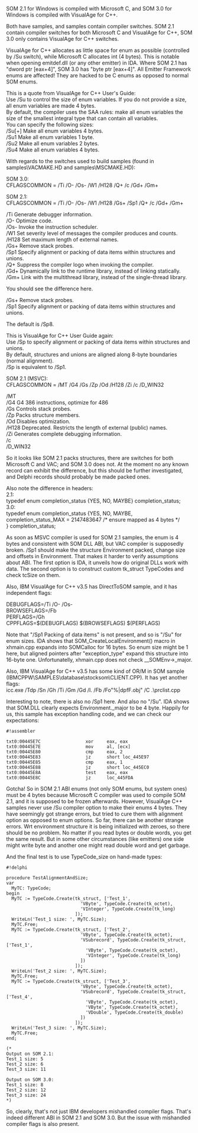 SOM 2.1 for Windows is compiled with Microsoft C, and SOM 3.0 for Windows is compiled with VisualAge for C++.

Both have samples, and samples contain compiler switches. SOM 2.1 contain compiler switches for both Microsoft C and VisualAge for C++, SOM 3.0 only contains VisualAge for C++ switches.

VisualAge for C++ allocates as little space for enum as possible (controlled by /Su switch), while Microsoft C allocates int (4 bytes). This is notable when opening emitdef.dll (or any other emitter) in IDA. Where SOM 2.1 has "dword ptr [eax+4]", SOM 3.0 has "byte ptr [eax+4]". All Emitter Framework enums are affected! They are hacked to be C enums as opposed to normal SOM enums.

This is a quote from VisualAge for C++ User's Guide:  
Use /Su to control the size of enum variables. If you do not provide a size, all enum variables are made 4 bytes.  
By default, the compiler uses the SAA rules: make all enum variables the size of the smallest integral type that can contain all variables.  
You can specify the following sizes:  
 /Su[+] Make all enum variables 4 bytes.  
 /Su1   Make all enum variables 1 byte.  
 /Su2   Make all enum variables 2 bytes.  
 /Su4   Make all enum variables 4 bytes.

With regards to the switches used to build samples (found in samples\VACMAKE.HD and samples\MSCMAKE.HD):

SOM 3.0:  
CFLAGSCOMMON = /Ti /O- /Os- /W1 /H128           /Q+ /c /Gd+ /Gm+

SOM 2.1:  
CFLAGSCOMMON = /Ti /O- /Os- /W1 /H128 /Gs+ /Sp1 /Q+ /c /Gd+ /Gm+

/Ti   Generate debugger information.  
/O-   Optimize code.  
/Os-  Invoke the instruction scheduler.  
/W1   Set severity level of messages the compiler produces and counts.  
/H128 Set maximum length of external names.  
/Gs+  Remove stack probes.  
/Sp1  Specify alignment or packing of data items within structures and unions.  
/Q+   Suppress the compiler logo when invoking the compiler.  
/Gd+  Dynamically link to the runtime library, instead of linking statically.  
/Gm+  Link with the multithread library, instead of the single-thread library.

You should see the difference here.

/Gs+  Remove stack probes.  
/Sp1  Specify alignment or packing of data items within structures and unions.  

The default is /Sp8.

This is VisualAge for C++ User Guide again:  
Use /Sp to specify alignment or packing of data items within structures and unions.  
By default, structures and unions are aligned along 8-byte boundaries (normal alignment).  
/Sp is equivalent to /Sp1.

SOM 2.1 (MSVC):  
CFLAGSCOMMON = /MT /G4 /Gs /Zp /Od /H128 /Zi /c /D_WIN32

/MT  
/G4   G4  386 instructions, optimize for 486  
/Gs   Controls stack probes.  
/Zp   Packs structure members.  
/Od   Disables optimization.  
/H128 Deprecated. Restricts the length of external (public) names.  
/Zi   Generates complete debugging information.  
/c  
/D_WIN32  

So it looks like SOM 2.1 packs structures, there are switches for both Microsoft C and VAC; and SOM 3.0 does not. At the moment no any known record can exhibit the difference, but this should be further investigated, and Delphi records should probably be made packed ones.

Also note the difference in headers:  
2.1:  
typedef enum completion_status {YES, NO, MAYBE} completion_status;  
3.0:  
typedef enum completion_status {YES, NO, MAYBE,  
    completion_status_MAX = 2147483647    /* ensure mapped as 4 bytes */  
} completion_status;  

As soon as MSVC compiler is used for SOM 2.1 samples, the enum is 4 bytes and consistent with SOM DLL ABI, but VAC compiler is supposedly broken. /Sp1 should make the structure Environment packed, change size and offsets in Environment. That makes it harder to verify assumptions about ABI. The first option is IDA, it unveils how do original DLLs work with data. The second option is to construct custom tk_struct TypeCodes and check tcSize on them.

Also, IBM VisualAge for C++ v3.5 has DirectToSOM sample, and it has independent flags:

DEBUGFLAGS=/Ti /O- /Os-  
BROWSEFLAGS=/Fb  
PERFLAGS=/Gh  
CPPFLAGS=$(DEBUGFLAGS) $(BROWSEFLAGS) $(PERFLAGS)  

Note that "/Sp1 Packing of data items" is not present, and so is "/Su" for enum sizes. IDA shows that SOM_CreateLocalEnvironment() macro in xhmain.cpp expands into SOMCalloc for 16 bytes. So enum size might be 1 here, but aligned pointers after "exception_type" expand this structure into 16-byte one. Unfortunatelly, xhmain.cpp does not check __SOMEnv->_major.

Also, IBM VisualAge for C++ v3.5 has some kind of OR/M in SOM sample (IBMCPPW\SAMPLES\database\stocksom\CLIENT.CPP). It has yet another flags:  
icc.exe /Tdp /Sn /Gh /Ti /Gm /Gd /I. /Fb /Fo"%|dpfF.obj" /C .\prclist.cpp

Interesting to note, there is also no /Sp1 here. And also no "/Su". IDA shows that SOM.DLL clearly expects Environment._major to be 4 byte. Happily for us, this sample has exception handling code, and we can check our expectations:


```
#!assembler

txt0:00445E7C                 xor     eax, eax
txt0:00445E7E                 mov     al, [ecx]
txt0:00445E80                 cmp     eax, 2
txt0:00445E83                 jz      short loc_445E97
txt0:00445E85                 cmp     eax, 1
txt0:00445E88                 jz      short loc_445EC0
txt0:00445E8A                 test    eax, eax
txt0:00445E8C                 jz      loc_445FDA

```

Gotcha! So in SOM 2.1 ABI enums (not only SOM enums, but system ones) must be 4 bytes because Microsoft C compiler was used to compile SOM 2.1, and it is supposed to be frozen afterwards. However, VisualAge C++ samples never use /Su compiler option to make their enums 4 bytes. They have seemingly got strange errors, but tried to cure them with alignment option as opposed to enum options. So far, there can be another strange errors. Wrt environment structure it is being initialized with zeroes, so there should be no problem. No matter if you read bytes or double words, you get the same result. But in some other circumstances (like emitters) one side might write byte and another one might read double word and get garbage.

And the final test is to use TypeCode_size on hand-made types:


```
#!delphi

procedure TestAlignmentAndSize;
var
  MyTC: TypeCode;
begin
  MyTC := TypeCode.Create(tk_struct, ['Test_1',
                            'VByte', TypeCode.Create(tk_octet),
                            'VInteger', TypeCode.Create(tk_long)
                          ]);
  WriteLn('Test_1 size: ', MyTC.Size);
  MyTC.Free;
  MyTC := TypeCode.Create(tk_struct, ['Test_2',
                            'VByte', TypeCode.Create(tk_octet),
                            'VSubrecord', TypeCode.Create(tk_struct, ['Test_1',
                              'VByte', TypeCode.Create(tk_octet),
                              'VInteger', TypeCode.Create(tk_long)
                            ])
                          ]);
  WriteLn('Test_2 size: ', MyTC.Size);
  MyTC.Free;
  MyTC := TypeCode.Create(tk_struct, ['Test_3',
                            'VByte', TypeCode.Create(tk_octet),
                            'VSubrecord', TypeCode.Create(tk_struct, ['Test_4',
                              'VByte', TypeCode.Create(tk_octet),
                              'VByte', TypeCode.Create(tk_octet),
                              'VDouble', TypeCode.Create(tk_double)
                            ])
                          ]);
  WriteLn('Test_3 size: ', MyTC.Size);
  MyTC.Free;
end;

(*
Output on SOM 2.1:
Test_1 size: 5
Test_2 size: 6
Test_3 size: 11

Output on SOM 3.0:
Test_1 size: 8
Test_2 size: 12
Test_3 size: 24
*)

```

So, clearly, that's not just IBM developers mishandled compiler flags. That's indeed different ABI in SOM 2.1 and SOM 3.0. But the issue with mishandled compiler flags is also present.
